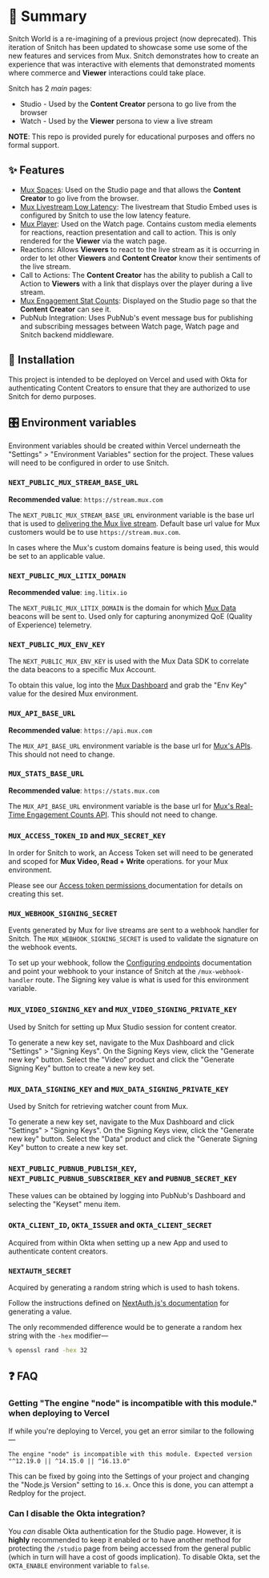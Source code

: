 # 👀 Summary

Snitch World is a re-imagining of a previous project (now deprecated).  This iteration of Snitch has been updated to showcase some use some of the new features and services from Mux.  Snitch demonstrates how to create an experience that was interactive with elements that demonstrated moments where commerce and **Viewer** interactions could take place.

Snitch has 2 _main_ pages:

- Studio - Used by the **Content Creator** persona to go live from the browser
- Watch - Used by the **Viewer** persona to view a live stream

**NOTE**: This repo is provided purely for educational purposes and offers no formal support.

## ✨ Features

- [Mux Spaces](https://docs.mux.com/guides/video/build-real-time-video-experiences): Used on the Studio page and that allows the **Content Creator** to go live from the browser.
- [Mux Livestream Low Latency](https://docs.mux.com/guides/video/reduce-live-stream-latency): The livestream that Studio Embed uses is configured by Snitch to use the low latency feature.
- [Mux Player](https://docs.mux.com/guides/video/mux-player): Used on the Watch page.  Contains custom media elements for reactions, reaction presentation and call to action.  This is only rendered for the **Viewer** via the watch page.
- Reactions: Allows **Viewers** to react to the live stream as it is occurring in order to let other **Viewers** and **Content Creator** know their sentiments of the live stream.
- Call to Actions: The **Content Creator** has the ability to publish a Call to Action to **Viewers** with a link that displays over the player during a live stream.
- [Mux Engagement Stat Counts](https://docs.mux.com/guides/data/see-how-many-people-are-watching): Displayed on the Studio page so that the **Content Creator** can see it.
- PubNub Integration: Uses PubNub's event message bus for publishing and subscribing messages between Watch page, Watch page and Snitch backend middleware.

## 🎁 Installation

This project is intended to be deployed on Vercel and used with Okta for authenticating Content Creators to ensure that they are authorized to use Snitch for demo purposes.

## 🎛️ Environment variables

Environment variables should be created within Vercel underneath the "Settings" > "Environment Variables" section for the project.  These values will need to be configured in order to use Snitch.

### `NEXT_PUBLIC_MUX_STREAM_BASE_URL`

**Recommended value**: `https://stream.mux.com`

The `NEXT_PUBLIC_MUX_STREAM_BASE_URL` environment variable is the base url that is used to [delivering the Mux live stream](https://docs.mux.com/guides/video/play-your-videos#2-create-an-hls-url).  Default base url value for Mux customers would be to use `https://stream.mux.com`.

In cases where the Mux's custom domains feature is being used, this would be set to an applicable value.

### `NEXT_PUBLIC_MUX_LITIX_DOMAIN`

**Recommended value**: `img.litix.io`

The `NEXT_PUBLIC_MUX_LITIX_DOMAIN` is the domain for which [Mux Data](https://docs.mux.com/guides/data) beacons will be sent to.  Used only for capturing anonymized QoE (Quality of Experience) telemetry.

### `NEXT_PUBLIC_MUX_ENV_KEY`

The `NEXT_PUBLIC_MUX_ENV_KEY` is used with the Mux Data SDK to correlate the data beacons to a specific Mux Account.

To obtain this value, log into the [Mux Dashboard](https://dashboard.mux.com/environments) and grab the "Env Key" value for the desired Mux environment.

### `MUX_API_BASE_URL`

**Recommended value**: `https://api.mux.com`

The `MUX_API_BASE_URL` environment variable is the base url for [Mux's APIs](https://docs.mux.com/api-reference/video).  This should not need to change.

### `MUX_STATS_BASE_URL`

**Recommended value**: `https://stats.mux.com`

The `MUX_API_BASE_URL` environment variable is the base url for [Mux's Real-Time Engagement Counts API](https://docs.mux.com/guides/data/see-how-many-people-are-watching).  This should not need to change.

### `MUX_ACCESS_TOKEN_ID` and `MUX_SECRET_KEY`

In order for Snitch to work, an Access Token set will need to be generated and scoped for **Mux Video, Read + Write** operations.  for your Mux environment.

Please see our [Access token permissions
](https://docs.mux.com/guides/video/make-api-requests#access-token-permissions) documentation for details on creating this set.

### `MUX_WEBHOOK_SIGNING_SECRET`

Events generated by Mux for live streams are sent to a webhook handler for Snitch.  The `MUX_WEBHOOK_SIGNING_SECRET` is used to validate the signature on the webhook events.

To set up your webhook, follow the [Configuring endpoints](https://docs.mux.com/guides/video/listen-for-webhooks#configuring-endpoints) documentation and point your webhook to your instance of Snitch at the `/mux-webhook-handler` route.  The Signing key value is what is used for this environment variable.

### `MUX_VIDEO_SIGNING_KEY` and `MUX_VIDEO_SIGNING_PRIVATE_KEY`

Used by Snitch for setting up Mux Studio session for content creator.  

To generate a new key set, navigate to the Mux Dashboard and click "Settings" > "Signing Keys".  On the Signing Keys view, click the "Generate new key" button.  Select the "Video" product and click the "Generate Signing Key" button to create a new key set.

### `MUX_DATA_SIGNING_KEY` and `MUX_DATA_SIGNING_PRIVATE_KEY`

Used by Snitch for retrieving watcher count from Mux.

To generate a new key set, navigate to the Mux Dashboard and click "Settings" > "Signing Keys".  On the Signing Keys view, click the "Generate new key" button.  Select the "Data" product and click the "Generate Signing Key" button to create a new key set.

### `NEXT_PUBLIC_PUBNUB_PUBLISH_KEY`, `NEXT_PUBLIC_PUBNUB_SUBSCRIBER_KEY` and `PUBNUB_SECRET_KEY`

These values can be obtained by logging into PubNub's Dashboard and selecting the "Keyset" menu item.

### `OKTA_CLIENT_ID`, `OKTA_ISSUER` and `OKTA_CLIENT_SECRET`

Acquired from within Okta when setting up a new App and used to authenticate content creators.

### `NEXTAUTH_SECRET`

Acquired by generating a random string which is used to hash tokens.

Follow the instructions defined on [NextAuth.js's documentation](https://next-auth.js.org/configuration/options#secret) for generating a value.

The only recommended difference would be to generate a random hex string with the `-hex` modifier— 

```sh
% openssl rand -hex 32
```

## ❓ FAQ

### Getting "The engine "node" is incompatible with this module." when deploying to Vercel

If while you're deploying to Vercel, you get an error similar to the following—

```
The engine "node" is incompatible with this module. Expected version "^12.19.0 || ^14.15.0 || ^16.13.0"
```

This can be fixed by going into the Settings of your project and changing the "Node.js Version" setting to `16.x`.  Once this is done, you can attempt a Redploy for the project.

### Can I disable the Okta integration?

You _can_ disable Okta authentication for the Studio page.  However, it is **highly** recommended to keep it enabled or to have another method for protecting the `/studio` page from being accessed from the general public (which in turn will have a cost of goods implication).  To disable Okta, set the `OKTA_ENABLE` environment variable to `false`.
